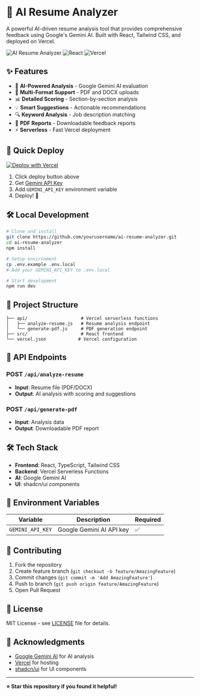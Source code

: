 # 🚀 AI Resume Analyzer

A powerful AI-driven resume analysis tool that provides comprehensive feedback using Google's Gemini AI. Built with React, Tailwind CSS, and deployed on Vercel.

![AI Resume Analyzer](https://img.shields.io/badge/AI-Powered-blue)
![React](https://img.shields.io/badge/React-18.3.1-blue)
![Vercel](https://img.shields.io/badge/Deploy-Vercel-black)

## ✨ Features

- 🤖 **AI-Powered Analysis** - Google Gemini AI evaluation
- 📄 **Multi-Format Support** - PDF and DOCX uploads
- 📊 **Detailed Scoring** - Section-by-section analysis
- 💡 **Smart Suggestions** - Actionable recommendations
- 🔍 **Keyword Analysis** - Job description matching
- 📑 **PDF Reports** - Downloadable feedback reports
- ⚡ **Serverless** - Fast Vercel deployment

## 🚀 Quick Deploy

[![Deploy with Vercel](https://vercel.com/button)](https://vercel.com/new/clone?repository-url=https://github.com/yourusername/ai-resume-analyzer&env=GEMINI_API_KEY)

1. Click deploy button above
2. Get [Gemini API Key](https://makersuite.google.com/app/apikey)
3. Add `GEMINI_API_KEY` environment variable
4. Deploy! 🎉

## 🛠 Local Development

```bash
# Clone and install
git clone https://github.com/yourusername/ai-resume-analyzer.git
cd ai-resume-analyzer
npm install

# Setup environment
cp .env.example .env.local
# Add your GEMINI_API_KEY to .env.local

# Start development
npm run dev
```

## 📁 Project Structure

```
├── api/                    # Vercel serverless functions
│   ├── analyze-resume.js   # Resume analysis endpoint
│   └── generate-pdf.js     # PDF generation endpoint
├── src/                    # React frontend
└── vercel.json            # Vercel configuration
```

## 🔧 API Endpoints

### POST `/api/analyze-resume`
- **Input**: Resume file (PDF/DOCX)
- **Output**: AI analysis with scoring and suggestions

### POST `/api/generate-pdf`
- **Input**: Analysis data
- **Output**: Downloadable PDF report

## 🛠 Tech Stack

- **Frontend**: React, TypeScript, Tailwind CSS
- **Backend**: Vercel Serverless Functions
- **AI**: Google Gemini AI
- **UI**: shadcn/ui components

## 📝 Environment Variables

| Variable | Description | Required |
|----------|-------------|----------|
| `GEMINI_API_KEY` | Google Gemini AI API key | ✅ |

## 🤝 Contributing

1. Fork the repository
2. Create feature branch (`git checkout -b feature/AmazingFeature`)
3. Commit changes (`git commit -m 'Add AmazingFeature'`)
4. Push to branch (`git push origin feature/AmazingFeature`)
5. Open Pull Request

## 📄 License

MIT License - see [LICENSE](LICENSE) file for details.

## 🙏 Acknowledgments

- [Google Gemini AI](https://ai.google.dev/) for AI analysis
- [Vercel](https://vercel.com/) for hosting
- [shadcn/ui](https://ui.shadcn.com/) for UI components

---

**⭐ Star this repository if you found it helpful!**
